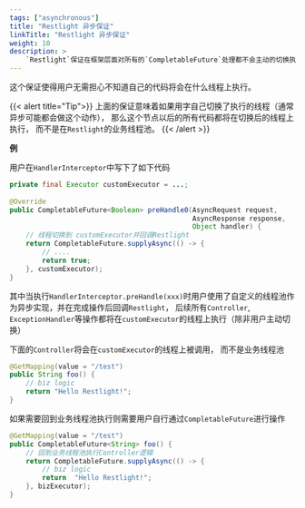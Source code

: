 ```yaml
---
tags: ["asynchronous"]
title: "Restlight 异步保证"
linkTitle: "Restlight 异步保证"
weight: 10
description: >
    `Restlight`保证在框架层面对所有的`CompletableFuture`处理都不会主动的切换执行的线程
---
```


这个保证使得用户无需担心不知道自己的代码将会在什么线程上执行。

{{< alert title="Tip">}}
上面的保证意味着如果用字自己切换了执行的线程（通常异步可能都会做这个动作）， 那么这个节点以后的所有代码都将在切换后的线程上执行， 而不是在`Restlight`的业务线程池。
{{< /alert >}}

**例**

用户在`HandlerInterceptor`中写下了如下代码

```java
private final Executor customExecutor = ...;
            
@Override
public CompletableFuture<Boolean> preHandle0(AsyncRequest request,
                                             AsyncResponse response,
                                             Object handler) {
    // 线程切换到 customExecutor并回调Restlight
    return CompletableFuture.supplyAsync(() -> {
        // ....
        return true;
    }, customExecutor);
}
```

其中当执行`HandlerInterceptor.preHandle(xxx)`时用户使用了自定义的线程池作为异步实现，并在完成操作后回调`Restlight`， 后续所有`Controller`, `ExceptionHandler`等操作都将在`customExecutor`的线程上执行（除非用户主动切换）



下面的`Controller`将会在`customExecutor`的线程上被调用， 而不是业务线程池

```java
@GetMapping(value = "/test")
public String foo() {
    // biz logic
    return "Hello Restlight!";
}
```

如果需要回到业务线程池执行则需要用户自行通过`CompletableFuture`进行操作

```java
@GetMapping(value = "/test")
public CompletableFuture<String> foo() {
    // 回到业务线程池执行Controller逻辑
    return CompletableFuture.supplyAsync(() -> {
        // biz logic
        return  "Hello Restlight!";
    }, bizExecutor);
}
```
